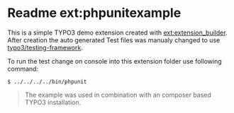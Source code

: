 # Readme ext:phpunitexample

This is a simple TYPO3 demo extension created with 
[ext:extension_builder](https://github.com/FriendsOfTYPO3/extension_builder).
After creation the auto generated Test files was manualy changed to use 
[typo3/testing-framework](https://packagist.org/packages/typo3/testing-framework).


To run the test change on console into this extension folder use following command:
```
$ ../../../../bin/phpunit
```
> The example was used in combination with an composer based TYPO3 installation.